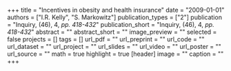 +++
title = "Incentives in obesity and health insurance"
date = "2009-01-01"
authors = ["I.R. Kelly", "S. Markowitz"]
publication_types = ["2"]
publication = "Inquiry, (46), 4, _pp. 418-432_"
publication_short = "Inquiry, (46), 4, _pp. 418-432_"
abstract = ""
abstract_short = ""
image_preview = ""
selected = false
projects = []
tags = []
url_pdf = ""
url_preprint = ""
url_code = ""
url_dataset = ""
url_project = ""
url_slides = ""
url_video = ""
url_poster = ""
url_source = ""
math = true
highlight = true
[header]
image = ""
caption = ""
+++
